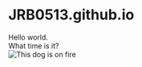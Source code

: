 # JRB0513.github.io

Hello world.  
What time is it?  
![This dog is on fire](https://i.redd.it/58v08pfx6xu31.jpg)
